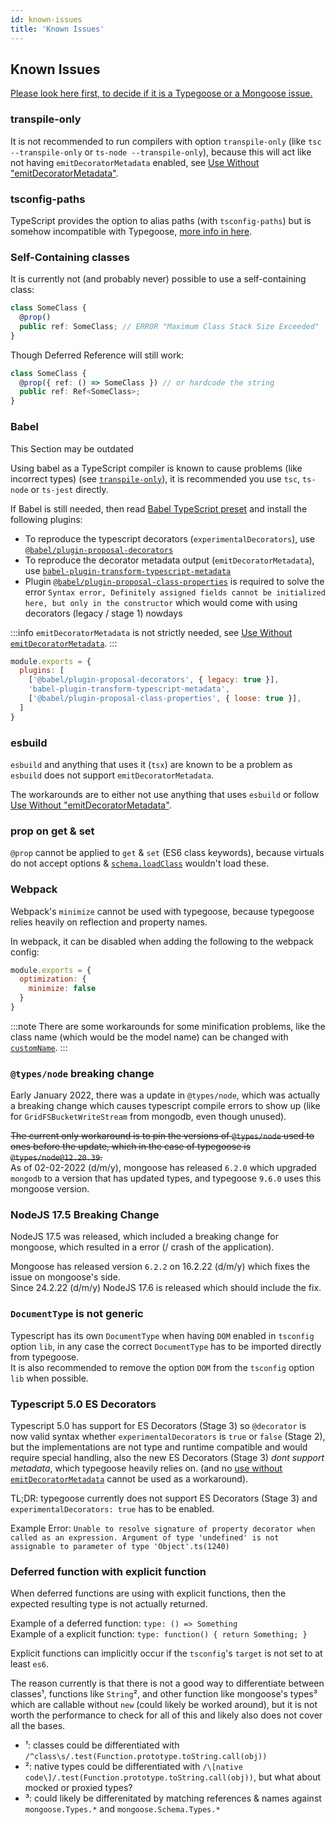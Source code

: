 ```yaml
---
id: known-issues
title: 'Known Issues'
---
```


## Known Issues

[Please look here first, to decide if it is a Typegoose or a Mongoose issue.](https://github.com/Automattic/mongoose/issues?utf8=✓&q=is%3Aissue+involves%3Ahasezoey)

### transpile-only

It is not recommended to run compilers with option `transpile-only` (like `tsc --transpile-only` or `ts-node --transpile-only`), because this will act like not having `emitDecoratorMetadata` enabled, see [Use Without "emitDecoratorMetadata"](./use-without-emitDecoratorMetadata.md).

### tsconfig-paths

TypeScript provides the option to alias paths (with `tsconfig-paths`) but is somehow incompatible with Typegoose, [more info in here](https://github.com/szokodiakos/typegoose/issues/392).

### Self-Containing classes

It is currently not (and probably never) possible to use a self-containing class:

```ts
class SomeClass {
  @prop()
  public ref: SomeClass; // ERROR "Maximum Class Stack Size Exceeded"
}
```

Though Deferred Reference will still work:

```ts
class SomeClass {
  @prop({ ref: () => SomeClass }) // or hardcode the string
  public ref: Ref<SomeClass>;
}
```

### Babel

<span class="badge badge--warning">This Section may be outdated</span>

Using babel as a TypeScript compiler is known to cause problems (like incorrect types) (see [`transpile-only`](#transpile-only)), it is recommended you use `tsc`, `ts-node` or `ts-jest` directly.

If Babel is still needed, then read [Babel TypeScript preset](https://babeljs.io/docs/en/babel-preset-typescript) and install the following plugins:  

- To reproduce the typescript decorators (`experimentalDecorators`), use [`@babel/plugin-proposal-decorators`](https://babeljs.io/docs/en/babel-plugin-proposal-decorators)
- To reproduce the decorator metadata output (`emitDecoratorMetadata`), use [`babel-plugin-transform-typescript-metadata`](https://github.com/leonardfactory/babel-plugin-transform-typescript-metadata)
- Plugin [`@babel/plugin-proposal-class-properties`](https://babeljs.io/docs/en/babel-plugin-proposal-class-properties) is required to solve the error `Syntax error, Definitely assigned fields cannot be initialized here, but only in the constructor` which would come with using decorators (legacy / stage 1) nowdays

:::info
`emitDecoratorMetadata` is not strictly needed, see [Use Without `emitDecoratorMetadata`](./use-without-emitDecoratorMetadata.md).
:::

```js
module.exports = {
  plugins: [
    ['@babel/plugin-proposal-decorators', { legacy: true }],
    'babel-plugin-transform-typescript-metadata',
    ['@babel/plugin-proposal-class-properties', { loose: true }],
  ]
}
```

### esbuild

`esbuild` and anything that uses it (`tsx`) are known to be a problem as `esbuild` does not support `emitDecoratorMetadata`.

The workarounds are to either not use anything that uses `esbuild` or follow [Use Without "emitDecoratorMetadata"](./use-without-emitDecoratorMetadata.md).

### prop on get & set

`@prop` cannot be applied to `get` & `set` (ES6 class keywords), because virtuals do not accept options & [`schema.loadClass`](https://mongoosejs.com/docs/advanced_schemas.html#creating-from-es6-classes-using-loadclass) wouldn't load these.

### Webpack

Webpack's `minimize` cannot be used with typegoose, because typegoose relies heavily on reflection and property names.

In webpack, it can be disabled when adding the following to the webpack config:

```js
module.exports = {
  optimization: {
    minimize: false
  }
}
```

:::note
There are some workarounds for some minification problems, like the class name (which would be the model name) can be changed with [`customName`](../api/decorators/model-options#customname).
:::

### `@types/node` breaking change

Early January 2022, there was a update in `@types/node`, which was actually a breaking change which causes typescript compile errors to show up (like for `GridFSBucketWriteStream` from mongodb, even though unused).

~~The current only workaround is to pin the versions of `@types/node` used to ones before the update, which in the case of typegoose is `@types/node@12.20.39`.~~  
As of 02-02-2022 (d/m/y), mongoose has released `6.2.0` which upgraded `mongodb` to a version that has updated types, and typegoose `9.6.0` uses this mongoose version.

### NodeJS 17.5 Breaking Change

NodeJS 17.5 was released, which included a breaking change for mongoose, which resulted in a error (/ crash of the application).

Mongoose has released version `6.2.2` on 16.2.22 (d/m/y) which fixes the issue on mongoose's side.  
Since 24.2.22 (d/m/y) NodeJS 17.6 is released which should include the fix.

### `DocumentType` is not generic

Typescript has its own `DocumentType` when having `DOM` enabled in `tsconfig` option `lib`, in any case the correct `DocumentType` has to be imported directly from typegoose.  
It is also recommended to remove the option `DOM` from the `tsconfig` option `lib` when possible.

### Typescript 5.0 ES Decorators

Typescript 5.0 has support for ES Decorators (Stage 3) so `@decorator` is now valid syntax whether `experimentalDecorators` is `true` or `false` (Stage 2), but the implementations are not type and runtime compatible and would require special handling, also the new ES Decorators (Stage 3) *dont support metadata*, which typegoose heavily relies on. (and no [use without `emitDecoratorMetadata`](./use-without-emitDecoratorMetadata.md) cannot be used as a workaround).

TL;DR: typegoose currently does not support ES Decorators (Stage 3) and `experimentalDecorators: true` has to be enabled.

Example Error: `Unable to resolve signature of property decorator when called as an expression. Argument of type 'undefined' is not assignable to parameter of type 'Object'.ts(1240)`

### Deferred function with explicit function

When deferred functions are using with explicit functions, then the expected resulting type is not actually returned.

Example of a deferred function: `type: () => Something`  
Example of a explicit function: `type: function() { return Something; }`

Explicit functions can implicitly occur if the `tsconfig`'s `target` is not set to at least `es6`.

The reason currently is that there is not a good way to differentiate between classes¹, functions like `String`², and other function like mongoose's types³ which are callable without `new` (could likely be worked around), but it is not worth the performance to check for all of this and likely also does not cover all the bases.

- ¹: classes could be differentiated with `/^class\s/.test(Function.prototype.toString.call(obj))`
- ²: native types could be differentiated with `/\[native code\]/.test(Function.prototype.toString.call(obj))`, but what about mocked or proxied types?
- ³: could likely be differenitated by matching references & names against `mongoose.Types.*` and `mongoose.Schema.Types.*`
